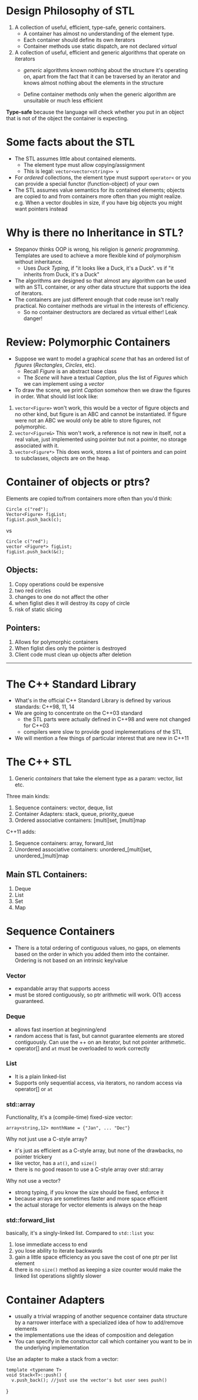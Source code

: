 # Design Philosophy of STL

1. A collection of useful, efficient, type-safe, generic containers.
    * A container has almost no understanding of the element type.
    * Each container should define its own iterators
    * Container methods use static dispatch, are not declared *virtual*
2. A collection of useful, efficient and generic algorithms that operate on iterators
    * *generic* algorithms known nothing about the structure it's operating on, apart from the fact that it can be traversed by an iterator and knows almost nothing about the elements in the structure

    * Define container methods only when the generic algorithm are unsuitable or much less efficient

**Type-safe** because the language will check whether you put in an object that is not of the object the container is expecting.

# Some facts about the STL
* The STL assumes little about contained elements.
    * The element type must allow copying/assignment
    * This is legal: `vector<vector<string>> v`
* For *ordered* collections, the element type must support `operator<` or you can provide a special functor (function-object) of your own
* The STL assumes value semantics for its contained elements; objects are copied to and from containers more often than you might realize. e.g. When a vector doubles in size, if you have big objects you might want pointers instead

# Why is there no Inheritance in STL?
* Stepanov thinks OOP is wrong, his religion is *generic programming*. Templates are used to achieve a more flexible kind of polymorphism without inheritance.
    * Uses *Duck Typing*, if "it looks like a Duck, it's a Duck". vs if "it inherits from Duck, it's a Duck"
* The algorithms are designed so that almost any algorithm can be used with an STL container, or any other data structure that supports the idea of iterators.
* The containers are just different enough that code reuse isn't really practical. No container methods are virtual in the interests of efficiency.
    * So no container destructors are declared as virtual either! Leak danger!

# Review: Polymorphic Containers
* Suppose we want to model a graphical *scene* that has an ordered list of *figures* (*Rectangles*, *Circles*, etc).
    * Recall *Figure* is an abstract base class
    * The *Scene* will have a textual *Caption*, plus the list of *Figures* which we can implement using a *vector*
* To draw the scene, we print *Caption* somehow then we draw the figures in order. What should list look like:

1. `vector<Figure>` won't work, this would be a vector of figure objects and no other kind, but figure is an ABC and cannot be instantiated. If figure were not an ABC we would only be able to store figures, not polymorphic.
2. `vector<Figure&>` This won't work, a reference is not new in itself, not a real value, just implemented using pointer but not a pointer, no storage associated with it.
3. `vector<Figure*>` This does work, stores a list of pointers and can point to subclasses, objects are on the heap.

# Container of objects or ptrs?
Elements are copied to/from containers more often than you'd think:

    Circle c("red");
    Vector<Figure> figList;
    figList.push_back(c);

vs

    Circle c("red");
    vector <Figure*> figList;
    figList.push_back(&c);

## Objects:
1. Copy operations could be expensive
2. two red circles
3. changes to one do not affect the other
4. when figlist dies it will destroy its copy of circle
5. risk of static slicing

## Pointers:
1. Allows for polymorphic containers
2. When figlist dies only the pointer is destroyed
3. Client code must clean up objects after deletion

<hr>

# The C++ Standard Library
* What's in the official C++ Standard Library is defined by various standards: C++98, 11, 14
* We are going to concentrate on the C++03 standard
    * the STL parts were actually defined in C++98 and were not changed for C++03
    * compilers were slow to provide good implementations of the STL
* We will mention a few things of particular interest that are new in C++11

# The C++ STL
1. Generic *containers* that take the element type as a param: vector, list etc.

Three main kinds:

1. Sequence containers: vector, deque, list
2. Container Adapters: stack, queue, priority_queue
3. Ordered associative containers: [multi]set, [multi]map

C++11 adds:

1. Sequence containers: array, forward_list
2. Unordered associative containers: unordered_[multi]set, unordered_[multi]map

## Main STL Containers:
1. Deque
2. List
3. Set
4. Map

# Sequence Containers
* There is a total ordering of contiguous values, no gaps, on elements based on the order in which you added them into the container. Ordering is not based on an intrinsic key/value

### Vector

* expandable array that supports access
* must be stored contiguously, so ptr arithmetic will work. O(1) access guaranteed.

### Deque
* allows fast insertion at beginning/end
* random access that is fast, but cannot guarantee elements are stored contiguously. Can use the ++ on an iterator, but not pointer arithmetic.
* operator[] and `at` must be overloaded to work correctly

### List
* It is a plain linked-list
* Supports only sequential access, via iterators, no random access via operator[] or `at`

### std::array
Functionality, it's a (compile-time) fixed-size vector:

    array<string,12> monthName = {"Jan", ... "Dec"}

Why not just use a C-style array?

* it's just as efficient as a C-style array, but none of the drawbacks, no pointer trickery
* like vector, has a `at()`, and `size()`
* there is no good reason to use a C-style array over std::array

Why not use a vector?

* strong typing, if you know the size should be fixed, enforce it
* because arrays are sometimes faster and more space efficient
* the actual storage for vector elements is always on the heap

### std::forward_list

basically, it's a singly-linked list. Compared to `std::list` you:

1. lose immediate access to end
2. you lose ability to iterate backwards
3. gain a little space efficiency as you save the cost of one ptr per list element
4. there is no `size()` method as keeping a size counter would make the linked list operations slightly slower

# Container Adapters
* usually a trivial wrapping of another sequence container data structure by a narrower interface with a specialized idea of how to add/remove elements
* the implementations use the ideas of composition and delegation
* You can specify in the constructor call which container you want to be in the underlying implementation

Use an adapter to make a stack from a vector:

    template <typename T>
    void Stack<T>::push() {
      v.push_back(); //just use the vector's but user sees push()
   }



